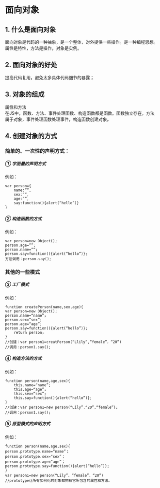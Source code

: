 # 面向对象  
## 1. 什么是面向对象  
面向对象是代码的一种抽象，是一个整体，对外提供一些操作。是一种编程思想。  
属性是特性，方法是操作，对象是实例。  
## 2. 面向对象的好处  
提高代码复用，避免太多具体代码细节的暴露；  
## 3. 对象的组成  
属性和方法  
	在JS中，函数、方法、事件处理函数、构造函数都是函数。函数独立存在，方法属于对象，事件处理函数处理事件，构造函数创建对象。  
## 4. 创建对象的方式  
### 简单的、一次性的声明方式：  
##### ① 字面量的声明方式  
例如：
```
var person={  
    name:””,  
    sex:””,  
    age:””,  
    say:function(){alert(“hello”)}  
}  
```
##### ② 构造函数的方式  
例如：
```
var person=new Object();  
person.age=””;  
person.name=””;  
person.say=function(){alert(“hello”)};  
方法调用：person.say();  
```
### 其他的一些模式  
##### ③ 工厂模式  
例如：
```
function createPerson(name,sex,age){  
var person=new Object();  
person.name=“name”;  
person.sex=“sex”;  
person.age=“age”;  
person.say=function(){alert(“hello”)};  
    return person;  
}  
//创建：var person1=creatPerson(“Llily”,“female”，“20”)  
//调用：person1.say();  
```
##### ④ 构造方法的方式  
例如：
```
function person(name,age,sex){  
    this.name=“name”;  
    this.age=“age”;  
    this.sex=“sex”;  
    this.say=function(){alert(“hello”)};  
}  
//创建：var person1=new person(“Lily”,“20”,“female”);  
//调用：person1.say();  
```
##### ⑤ 原型模式的声明方式  
例如：
```
function person(name,age,sex){  
person.prototype.name=“name”；  
person.prototype.sex=“sex”；  
person.prototype.age=“age”；  
person.prototype.say=function(){alert(“hello”)};  
}  
var person1=new person(“Lily”，“female”，“20”)  
//prototype让所有实例化的对象都拥有它所包含的属性和方法。
```














